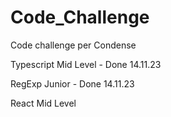 # Code_Challenge
Code challenge per Condense



Typescript Mid Level - Done 14.11.23

RegExp Junior - Done 14.11.23

React Mid Level
